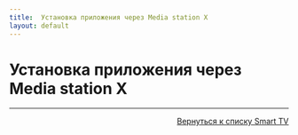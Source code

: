```yaml
---
title:  Установка приложения через Media station X
layout: default
---
```


# Установка приложения через Media station X





---
<p align="right"><a href="https://lazykpub.github.io/Lazykpub/pages/smarttv">Вернуться к списку Smart TV</a></p>
